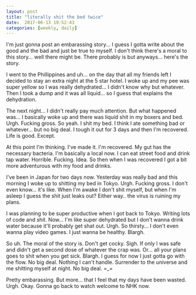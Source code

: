 ```yaml
---
layout: post
title: "literally shit the bed twice"
date:  2017-06-13 19:52:43
categories: [weekly, daily]
---
```

I'm just gonna post an embarassing story... I guess I gotta write about the good and the bad and just be true to myself. I don't think there's a moral to this story... well there might be. There probably is but anyways... here's the story.

I went to the Phillippines and uh... on the day that all my friends left I decided to stay an extra night at the 5 star hotel. I woke up and my pee was super yellow so I was really dehydrated... I didn't know why but whatever. Then I took a dump and it was all liquid... so I guess that explains the dehydration.

The next night... I didn't really pay much attention. But what happened was... I basically woke up and there was liquid shit in my boxers and bed. Urgh. Fucking gross. So yeah. I shit my bed. I think I ate something bad or whatever... but no big deal. I tough it out for 3 days and then I'm recovered. Life is good. Except.

At this point I'm thinking. I've made it. I'm recovered. My gut has the necessary bacteria. I'm basically a local now. I can eat street food and drink tap water. Horrible. Fucking. Idea. So then when I was recovered I got a bit more adventurous with my food and drinks.

I've been in Japan for two days now. Yesterday was really bad and this morning I woke up to shitting my bed in Tokyo. Urgh. Fucking gross. I don't even know... it's like. When I'm awake I don't shit myself, but when I'm asleep I guess the shit just leaks out? Either way.. the virus is ruining my plans.

I was planning to be super productive when I got back to Tokyo. Writing lots of code and shit. Now... I'm like super dehydrated but I don't wanna drink water because it'll probably get shat out. Urgh. So thirsty... I don't even wanna play video games. I just wanna be healthy. Blargh.

So uh. The moral of the story is. Don't get cocky. Sigh. If only I was safe and didn't get a second dose of whatever the crap was. Or... all your plans goes to shit when you get sick. Blargh. I guess for now I just gotta go with the flow. No big deal. Nothing I can't handle. Surrender to the universe and me shitting myself at night. No big deal. =_=

Pretty embarassing. But more... that I feel that my days have been wasted. Urgh. Okay. Gonna go back to watch welcome to NHK now.
